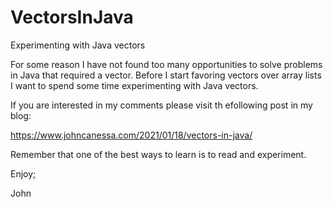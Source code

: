 # VectorsInJava
Experimenting with Java vectors

For some reason I have not found too many opportunities to solve problems
in Java that required a vector. Before I start favoring vectors over
array lists I want to spend some time experimenting with Java vectors.

If you are interested in my comments please visit th efollowing post
in my blog:

https://www.johncanessa.com/2021/01/18/vectors-in-java/

Remember that one of the best ways to learn is to read and experiment.

Enjoy;

John
